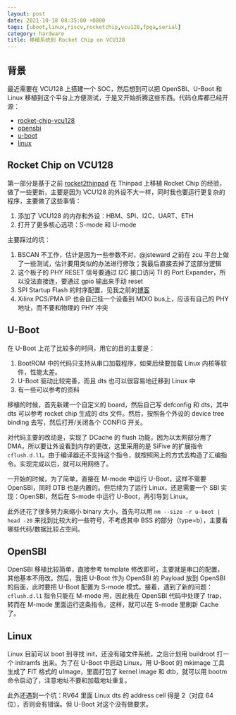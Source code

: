 ```yaml
---
layout: post
date: 2021-10-18 08:35:00 +0800
tags: [uboot,linux,riscv,rocketchip,vcu128,fpga,serial]
category: hardware
title: 移植系统到 Rocket Chip on VCU128
---
```


## 背景

最近需要在 VCU128 上搭建一个 SOC，然后想到可以把 OpenSBI、U-Boot 和 Linux 移植到这个平台上方便测试，于是又开始折腾这些东西。代码仓库都已经开源：

- [rocket-chip-vcu128](https://github.com/jiegec/rocket-chip-vcu128)
- [opensbi](https://github.com/jiegec/opensbi/tree/rocket-chip-vcu128)
- [u-boot](https://github.com/jiegec/u-boot/tree/rocket-chip-vcu128)
- [linux](https://github.com/jiegec/linux/tree/rocket-chip-vcu128)

## Rocket Chip on VCU128

第一部分是基于之前 [rocket2thinpad](https://github.com/jiegec/rocket2thinpad) 在 Thinpad 上移植 Rocket Chip 的经验，做了一些更新，主要是因为 VCU128 的外设不大一样，同时我也要运行更复杂的程序，主要做了这些事情：

1. 添加了 VCU128 的内存和外设：HBM、SPI、I2C、UART、ETH
2. 打开了更多核心选项：S-mode 和 U-mode

主要踩过的坑：

1. BSCAN 不工作，估计是因为一些参数不对，@jsteward 之前在 zcu 平台上做了一些测试，估计要用类似的办法进行修改；我最后直接去掉了这部分逻辑
2. 这个板子的 PHY RESET 信号要通过 I2C 接口访问 TI 的 Port Expander，所以没法直接连，要通过 gpio 输出来手动 reset
3. SPI Startup Flash 的时序配置，见我之前的[博客](/hardware/2021/09/27/xilinx-axi-quad-spi-timing/)
4. Xilinx PCS/PMA IP 也会自己挂一个设备到 MDIO bus上，应该有自己的 PHY 地址，而不要和物理的 PHY 冲突

## U-Boot

在 U-Boot 上花了比较多的时间，用它的目的主要是：

1. BootROM 中的代码只支持从串口加载程序，如果后续要加载 Linux 内核等软件，性能太差。
2. U-Boot 驱动比较完善，而且 dts 也可以很容易地迁移到 Linux 中
3. 有一些可以参考的资料

移植的时候，首先新建一个自定义的 board，然后自己写 defconfig 和 dts，其中 dts 可以参考 rocket chip 生成的 dts 文件。然后，按照各个外设的 device tree binding 去写，然后打开/关闭各个 CONFIG 开关。

对代码主要的改动是，实现了 DCache 的 flush 功能，因为以太网部分用了 DMA，所以要让外设看到内存的更改，这里采用的是 SiFive 的扩展指令 `cflush.d.l1`。由于编译器还不支持这个指令，就按照网上的方式去构造了汇编指令。实现完成以后，就可以用网络了。

一开始的时候，为了简单，直接在 M-mode 中运行 U-Boot，这样不需要 OpenSBI，同时 DTB 也是内置的。但后续为了运行 Linux，还是需要一个 SBI 实现：OpenSBI，然后在 S-mode 中运行 U-Boot，再引导到 Linux。

此外还花了很多努力来缩小 binary 大小，首先可以用 `nm --size -r u-boot | head -20` 来找到比较大的一些符号，不考虑其中 BSS 的部分（type=b），主要看哪些代码/数据比较占空间。

## OpenSBI

OpenSBI 移植比较简单，直接参考 template 修改即可，主要就是串口的配置，其他基本不用改。然后，我把 U-Boot 作为 OpenSBI 的 Payload 放到 OpenSBI 的后面，此时要把 U-Boot 配置为 S-mode 模式。接着，遇到了新的问题：`cflush.d.l1` 指令只能在 M-mode 用，因此我在 OpenSBI 代码中处理了 trap，转而在 M-mode 里面运行这条指令。这样，就可以在 S-mode 里刷新 Cache 了。

## Linux

Linux 目前可以 boot 到寻找 init，还没有碰文件系统，之后计划用 buildroot 打一个 initramfs 出来。为了在 U-Boot 中启动 Linux，用 U-Boot 的 mkimage 工具生成了 FIT 格式的 uImage，里面打包了 kernel image 和 dtb，就可以用 bootm 命令启动了，注意地址不要和加载地址重复。

此外还遇到一个坑：RV64 里面 Linux dts 的 address cell 得是 2（对应 64 位），否则会有错误。但 U-Boot 对这个没有做要求。
